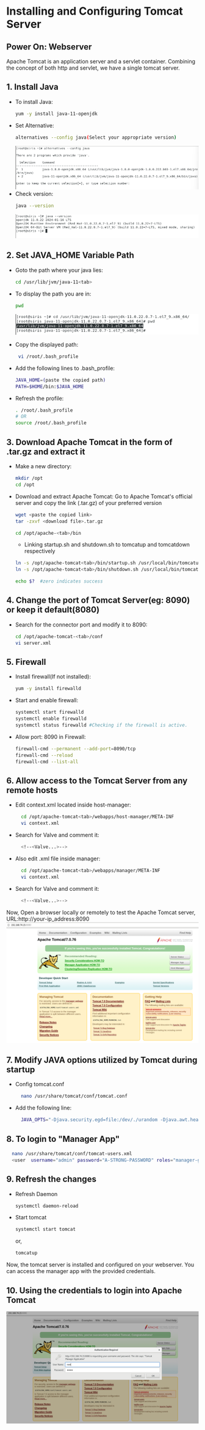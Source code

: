 # Installing and Configuring Tomcat Server

## Power On: Webserver

Apache Tomcat is an application server and a servlet container. Combining the concept of both http and servlet, we have a single tomcat server.

## 1. Install Java

  - To install Java:
    ```bash
    yum -y install java-11-openjdk
    ```
  - Set Alternative:
    ```bash
    alternatives --config java(Select your appropriate version)
    ```
    ![alt-java](https://github.com/SirJosh-i/Basic-Devops---CI-CD/blob/master/Tomcat-pics/alternatives-java.png)
  - Check version:
    ```bash
    java --version
    ```
    ![java-version](https://github.com/SirJosh-i/Basic-Devops---CI-CD/blob/master/Tomcat-pics/java-version.png)
    
## 2. Set JAVA_HOME Variable Path
  - Goto the path where your java lies:
    ```bash
    cd /usr/lib/jvm/java-11<tab>
    ```
  - To display the path you are in:
    ```bash
    pwd
    ```
    ![java-pwd](https://github.com/SirJosh-i/Basic-Devops---CI-CD/blob/master/Tomcat-pics/java-pwd.png)
  - Copy the displayed path:
    ```bash
     vi /root/.bash_profile
    ```

  - Add the following lines to .bash_profile:
      ```bash
      JAVA_HOME=(paste the copied path)
      PATH=$HOME/bin:$JAVA_HOME
      ```
  - Refresh the profile:
    ```bash
    . /root/.bash_profile
    # OR
    source /root/.bash_profile
    ```

## 3. Download Apache Tomcat in the form of .tar.gz and extract it

   - Make a new directory:
     ```bash
     mkdir /opt
     cd /opt
     ```

   - Download and extract Apache Tomcat:
     Go to Apache Tomcat's official server and copy the link (.tar.gz) of your preferred version
     ```bash
     wget <paste the copied link>
     tar -zxvf <download file>.tar.gz
     ```
     ```bash
     cd /opt/apache-<tab>/bin
     ```
     
     - Linking startup.sh and shutdown.sh to tomcatup and tomcatdown respectively
     ```bash
     ln -s /opt/apache-tomcat<tab>/bin/startup.sh /usr/local/bin/tomcatup
     ln -s /opt/apache-tomcat<tab>/bin/shutdown.sh /usr/local/bin/tomcatdown
     ```
     ```bash
     echo $?  #zero indicates success
     ```

## 4. Change the port of Tomcat Server(eg: 8090) or keep it default(8080)

  - Search for the connector port and modify it to 8090:
    ```bash
    cd /opt/apache-tomcat-<tab>/conf
    vi server.xml
    ```

## 5. Firewall

  - Install firewall(If not installed):
    ```bash
    yum -y install firewalld
    ```
  - Start and enable firewall:
    ```bash
    systemctl start firewalld
    systemctl enable firewalld
    systemctl status firewalld #Checking if the firewall is active.
    ```
  - Allow port: 8090 in Firewall:
    
    ```bash
    firewall-cmd --permanent --add-port=8090/tcp
    firewall-cmd --reload
    firewall-cmd --list-all
    ```
    
## 6. Allow access to the Tomcat Server from any remote hosts

  - Edit context.xml located inside host-manager:
    ```bash
      cd /opt/apache-tomcat<tab>/webapps/host-manager/META-INF
      vi context.xml
    ```
  - Search for Valve and comment it:
    ```bash
      <!--<Valve...>-->
    ```
  - Also edit .xml file inside manager:
    ```bash
      cd /opt/apache-tomcat<tab>/webapps/manager/META-INF
      vi context.xml
    ```
  - Search for Valve and comment it:
    ```bash
      <!--<Valve...>-->
    ```
Now, Open a browser locally or remotely to test the Apache Tomcat server, URL:http://your-ip_address:8090
![Apache Tomcat-Server](https://github.com/SirJosh-i/Basic-Devops---CI-CD/blob/master/Tomcat-pics/apache-tomcat.png)

## 7. Modify JAVA options utilized by Tomcat during startup
  - Config tomcat.conf 
    ```bash
      nano /usr/share/tomcat/conf/tomcat.conf
    ```
  - Add the following line:
    ```bash
      JAVA_OPTS="-Djava.security.egd=file:/dev/./urandom -Djava.awt.headless=true -Xmx256m -XX:MaxPermSize=128m -XX:+UseConcMarkSweepGC"
    ```
## 8. To login to "Manager App"
  ```bash
    nano /usr/share/tomcat/conf/tomcat-users.xml
    <user  username="admin" password="A-STRONG-PASSWORD" roles="manager-gui,admin-gui"/>
  ```

## 9. Refresh the changes
  - Refresh Daemon
    ```bash
    systemctl daemon-reload
    ```
  - Start tomcat
    ```bash
    systemctl start tomcat
    ```
    or,
    ```bash
    tomcatup
    ```
Now, the tomcat server is installed and configured on your webserver. You can access the manager app with the provided credentials. 

## 10. Using the credentials to login into Apache Tomcat
![Manager-app-login](https://github.com/SirJosh-i/Basic-Devops---CI-CD/blob/master/Tomcat-pics/tomcat-credentials.png)

    
